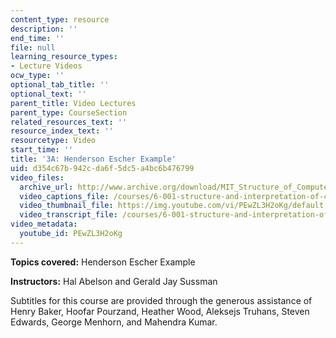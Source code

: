 ```yaml
---
content_type: resource
description: ''
end_time: ''
file: null
learning_resource_types:
- Lecture Videos
ocw_type: ''
optional_tab_title: ''
optional_text: ''
parent_title: Video Lectures
parent_type: CourseSection
related_resources_text: ''
resource_index_text: ''
resourcetype: Video
start_time: ''
title: '3A: Henderson Escher Example'
uid: d354c67b-942c-da6f-5dc5-a4bc6b476799
video_files:
  archive_url: http://www.archive.org/download/MIT_Structure_of_Computer_Programs_1986/lec3a.mp4
  video_captions_file: /courses/6-001-structure-and-interpretation-of-computer-programs-spring-2005/9171ad8f150653fe9a1d42a93586459c_PEwZL3H2oKg.vtt
  video_thumbnail_file: https://img.youtube.com/vi/PEwZL3H2oKg/default.jpg
  video_transcript_file: /courses/6-001-structure-and-interpretation-of-computer-programs-spring-2005/453216e53b2225221a756bf42bfdcd3d_PEwZL3H2oKg.pdf
video_metadata:
  youtube_id: PEwZL3H2oKg
---
```


**Topics covered:** Henderson Escher Example

**Instructors:** Hal Abelson and Gerald Jay Sussman

Subtitles for this course are provided through the generous assistance of Henry Baker, Hoofar Pourzand, Heather Wood, Aleksejs Truhans, Steven Edwards, George Menhorn, and Mahendra Kumar.



